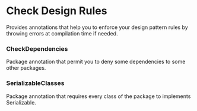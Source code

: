 Check Design Rules
==================

Provides annotations that help you to enforce your design pattern rules by throwing errors at compilation time if needed.

<h3>CheckDependencies</h3>
<p>Package annotation that permit you to deny some dependencies to some other packages.</p>

<h3>SerializableClasses</h3>
<p>Package annotation that requires every class of the package to implements Serializable.</p>

